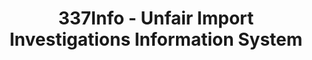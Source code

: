 ---
layout: default
bigquery: https://console.cloud.google.com/bigquery?p=patents-public-data&d=usitc_investigations&page=dataset&project=sheets-management-319211
citation: US International Trade Commission 337Info Unfair Import Investigations Information
  System
contributors: US International Trade Comission
cost: None
description: US International Trade Commission 337Info Unfair Import Investigations
  Information System contains data on investigations done under Section 337. Section
  337 declares the infringement of certain statutory intellectual property rights
  and other forms of unfair competition in import trade to be unlawful practices.
  Most Section 337 investigations involve allegations of patent or registered trademark
  infringement.
documentation: FAQ and tutorial available on the site
last_edit: Mon, 04 Apr 2022 19:10:40 GMT
location: https://pubapps2.usitc.gov/337external/
maintained_by: US International Trade Comission
schema_fields: '[''actualStartDateEvidHear'', ''dateComplaintFiled'', ''teoProceedingInvolved'',
  ''docketNo'', ''aljAssigned'', ''investigationType'', ''finalDetNoViolation'', ''trademarkNumbers'',
  ''teoReliefGranted'', ''currentActiveALJ'', ''teoIdIssueDate'', ''targetDate'',
  ''internalRemand'', ''htsNumbers'', ''invUnfairAct'', ''actualEndDateEvidHear'',
  ''currentStatus'', ''respondent'', ''issueDateOtherNonFinal'', ''finalIdOnViolationDue'',
  ''gcAttorney'', ''cafcAppeals'', ''scheduledEndDateEvidHear'', ''investigationNo'',
  ''id'', ''publication_number'', ''copyrightNumbers'', ''startDateMarkmanHearing'',
  ''reportingRequirements'', ''complainant'', ''patentNumbers'', ''finalIdOnViolationIssue'',
  ''dateCreated'', ''finalDetViolation'', ''title'', ''markmanHearing'', ''ouiiAttorney'',
  ''investigationTermDate'', ''teoIdDueDate'', ''endDateMarkmanHearing'', ''ouiiParticipation'',
  ''patentNumber'', ''dateOfPublicationFrNotice'', ''lastUpdated'', ''scheduledStartDateEvidHear'']'
shortname: unfair_import_investigations
tags:
- import
- legal
- trade
timeframe: 2008-2021 (prior to 2008 downloadable as a JSON file)
title: 337Info - Unfair Import Investigations Information System
uuid: 2721f5ec-e599-4890-9265-9706719fc71e
---
